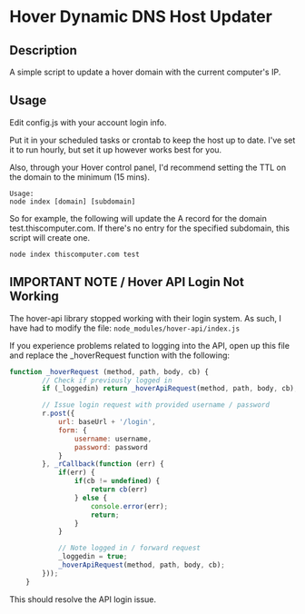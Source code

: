 # Hover Dynamic DNS Host Updater

## Description

A simple script to update a hover domain with the current computer's IP.

## Usage

Edit config.js with your account login info.

Put it in your scheduled tasks or crontab to keep the host up to date. I've set it to run hourly, but set it up however works best for you.

Also, through your Hover control panel, I'd recommend setting the TTL on the domain to the minimum (15 mins).

```
Usage:
node index [domain] [subdomain]
```

So for example, the following will update the A record for the domain test.thiscomputer.com. If there's no entry for the specified subdomain, this script will create one.

```
node index thiscomputer.com test
```

## IMPORTANT NOTE / Hover API Login Not Working
The hover-api library stopped working with their login system. As such, I have had to modify the file:
```node_modules/hover-api/index.js```

If you experience problems related to logging into the API, open up this file and replace the _hoverRequest function with the following:

```js
function _hoverRequest (method, path, body, cb) {
        // Check if previously logged in
        if (_loggedin) return _hoverApiRequest(method, path, body, cb);

        // Issue login request with provided username / password
        r.post({
            url: baseUrl + '/login',
            form: {
                username: username,
                password: password
            }
        }, _rCallback(function (err) {
            if(err) {
                if(cb != undefined) {
                    return cb(err)
                } else {
                    console.error(err);
                    return;
                }
            }

            // Note logged in / forward request
            _loggedin = true;
            _hoverApiRequest(method, path, body, cb);
        }));
    }
```

This should resolve the API login issue.